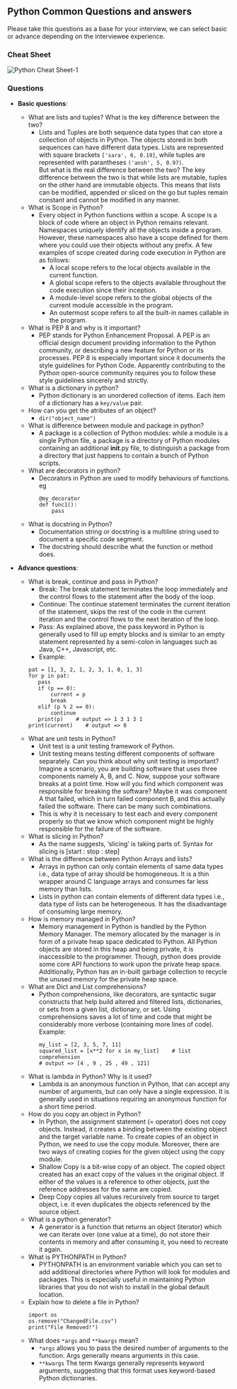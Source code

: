 ## Python Common Questions and answers

Please take this questions as a base for your interview, we can select basic or advance depending on the interviewee experience.

### Cheat Sheet

![Python Cheat Sheet-1](https://github.com/DigitalOnUs/devops_interviews/blob/master/img/cheat-sheet/python-cheat-sheet.png)

### Questions

- **Basic questions**:
    - What are lists and tuples? What is the key difference between the two?
        + Lists and Tuples are both sequence data types that can store a collection of objects in Python. The objects stored in both sequences can have different data types. Lists are represented with square brackets `['sara', 6, 0.19]`, while tuples are represented with parantheses `('ansh', 5, 0.97)`.<br>But what is the real difference between the two? The key difference between the two is that while lists are mutable, tuples on the other hand are immutable objects. This means that lists can be modified, appended or sliced on the go but tuples remain constant and cannot be modified in any manner.
    -  What is Scope in Python?
        + Every object in Python functions within a scope. A scope is a block of code where an object in Python remains relevant. Namespaces uniquely identify all the objects inside a program. However, these namespaces also have a scope defined for them where you could use their objects without any prefix. A few examples of scope created during code execution in Python are as follows:
            * A local scope refers to the local objects available in the current function.
            * A global scope refers to the objects available throughout the code execution since their inception.
            * A module-level scope refers to the global objects of the current module accessible in the program.
            * An outermost scope refers to all the built-in names callable in the program.
    - What is PEP 8 and why is it important?
        + PEP stands for Python Enhancement Proposal. A PEP is an official design document providing information to the Python community, or describing a new feature for Python or its processes. PEP 8 is especially important since it documents the style guidelines for Python Code. Apparently contributing to the Python open-source community requires you to follow these style guidelines sincerely and strictly.
    - What is a dictionary in python?
        + Python dictionary is an unordered collection of items. Each item of a dictionary has a `key/value` pair.
    - How can you get the atributes of an object?
        + `dir("object_name")`
    - What is difference between module and package in python?
        + A package is a collection of Python modules: while a module is a single Python file, a package is a directory of Python modules containing an additional __init__.py file, to distinguish a package from a directory that just happens to contain a bunch of Python scripts.
    - What are decorators in python?
        + Decorators in Python are used to modify behaviours of functions. eg 
            ```
            @my_decorator
            def func1():
                pass
            ```
    - What is docstring in Python?
        + Documentation string or docstring is a multiline string used to document a specific code segment.
        + The docstring should describe what the function or method does.


- **Advance questions**:
    - What is break, continue and pass in Python?
        + Break: The break statement terminates the loop immediately and the control flows to the statement after the body of the loop.
        + Continue: The continue statement terminates the current iteration of the statement, skips the rest of the code in the current iteration and the control flows to the next iteration of the loop.
        + Pass: As explained above, the pass keyword in Python is generally used to fill up empty blocks and is similar to an empty statement represented by a semi-colon in languages such as Java, C++, Javascript, etc.
        + Example:
        ```
        pat = [1, 3, 2, 1, 2, 3, 1, 0, 1, 3]
        for p in pat:
           pass
           if (p == 0):
               current = p
               break
           elif (p % 2 == 0):
               continue
           print(p)    # output => 1 3 1 3 1
        print(current)    # output => 0
        ```
    - What are unit tests in Python?
        + Unit test is a unit testing framework of Python.
        + Unit testing means testing different components of software separately. Can you think about why unit testing is important? Imagine a scenario, you are building software that uses three components namely A, B, and C. Now, suppose your software breaks at a point time. How will you find which component was responsible for breaking the software? Maybe it was component A that failed, which in turn failed component B, and this actually failed the software. There can be many such combinations.
        + This is why it is necessary to test each and every component properly so that we know which component might be highly responsible for the failure of the software.
    - What is slicing in Python?
        + As the name suggests, ‘slicing’ is taking parts of. Syntax for slicing is [start : stop : step]
    - What is the difference between Python Arrays and lists?
        + Arrays in python can only contain elements of same data types i.e., data type of array should be homogeneous. It is a thin wrapper around C language arrays and consumes far less memory than lists.
        + Lists in python can contain elements of different data types i.e., data type of lists can be heterogeneous. It has the disadvantage of consuming large memory.
    - How is memory managed in Python?
        + Memory management in Python is handled by the Python Memory Manager. The memory allocated by the manager is in form of a private heap space dedicated to Python. All Python objects are stored in this heap and being private, it is inaccessible to the programmer. Though, python does provide some core API functions to work upon the private heap space.<br>Additionally, Python has an in-built garbage collection to recycle the unused memory for the private heap space.
    - What are Dict and List comprehensions?
        + Python comprehensions, like decorators, are syntactic sugar constructs that help build altered and filtered lists, dictionaries, or sets from a given list, dictionary, or set. Using comprehensions saves a lot of time and code that might be considerably more verbose (containing more lines of code).<br>Example:
            ```
            my_list = [2, 3, 5, 7, 11]
            squared_list = [x**2 for x in my_list]    # list comprehension
            # output => [4 , 9 , 25 , 49 , 121]
            ```
    -  What is lambda in Python? Why is it used?
        + Lambda is an anonymous function in Python, that can accept any number of arguments, but can only have a single expression. It is generally used in situations requiring an anonymous function for a short time period.
    - How do you copy an object in Python?
        + In Python, the assignment statement (= operator) does not copy objects. Instead, it creates a binding between the existing object and the target variable name. To create copies of an object in Python, we need to use the copy module. Moreover, there are two ways of creating copies for the given object using the copy module.
        + Shallow Copy is a bit-wise copy of an object. The copied object created has an exact copy of the values in the original object. If either of the values is a reference to other objects, just the reference addresses for the same are copied.
        + Deep Copy copies all values recursively from source to target object, i.e. it even duplicates the objects referenced by the source object.
    - What is a python generator?
        + A generator is a function that returns an object (iterator) which we can iterate over (one value at a time), do not store their contents in memory and after consuming it, you need to recreate it again.
    - What is PYTHONPATH in Python?
        + PYTHONPATH is an environment variable which you can set to add additional directories where Python will look for modules and packages. This is especially useful in maintaining Python libraries that you do not wish to install in the global default location.
    - Explain how to delete a file in Python?
        ```
        import os
        os.remove("ChangedFile.csv")
        print("File Removed!")
        ```
    - What does `*args` and `**kwargs` mean?
        + `*args` allows you to pass the desired number of arguments to the function. Args generally means arguments in this case.
        + `**kwargs` The term Kwargs generally represents keyword arguments, suggesting that this format uses keyword-based Python dictionaries.
